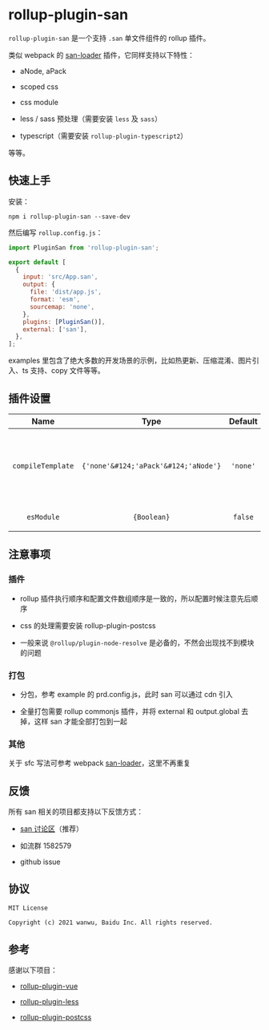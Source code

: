# rollup-plugin-san

`rollup-plugin-san` 是一个支持 `.san` 单文件组件的 rollup 插件。

类似 webpack 的
[san-loader](https://github.com/ecomfe/san-loader) 插件，它同样支持以下特性：

- aNode, aPack

- scoped css

- css module

- less / sass 预处理（需要安装 `less` 及 `sass`）

- typescript（需要安装 `rollup-plugin-typescript2`）

等等。

## 快速上手

安装：

```shell
npm i rollup-plugin-san --save-dev
```

然后编写 `rollup.config.js`：

```js
import PluginSan from 'rollup-plugin-san';

export default [
  {
    input: 'src/App.san',
    output: {
      file: 'dist/app.js',
      format: 'esm',
      sourcemap: 'none',
    },
    plugins: [PluginSan()],
    external: ['san'],
  },
];
```

examples 里包含了绝大多数的开发场景的示例，比如热更新、压缩混淆、图片引入、ts 支持、copy 文件等等。

## 插件设置

|       Name        |                      Type                       | Default  | Description                                                                                                                                      |
| :---------------: | :---------------------------------------------: | :------: | :----------------------------------------------------------------------------------------------------------------------------------------------- |
| `compileTemplate` | `{'none'&#124;'aPack'&#124;'aNode'}` | `'none'` | 将组件的`template` 编译成`aPack`、`aNode`，**默认不编译**，[详细说明](https://github.com/ecomfe/san-loader#%E6%89%A9%E5%B1%95%E9%98%85%E8%AF%BB) |
|    `esModule`     |                   `{Boolean}`                   | `false`  | 使用 ESM 语法                                                                                                                                    |

## 注意事项

### 插件

- rollup 插件执行顺序和配置文件数组顺序是一致的，所以配置时候注意先后顺序

- css 的处理需要安装 rollup-plugin-postcss

- 一般来说 `@rollup/plugin-node-resolve` 是必备的，不然会出现找不到模块的问题

### 打包

- 分包，参考 example 的 prd.config.js，此时 san 可以通过 cdn 引入

- 全量打包需要 rollup commonjs 插件，并将 external 和 output.global 去掉，这样 san 才能全部打包到一起

### 其他

关于 sfc 写法可参考 webpack [san-loader](https://github.com/ecomfe/san-loader)，这里不再重复

## 反馈

所有 san 相关的项目都支持以下反馈方式：

- [san 讨论区](https://github.com/baidu/san/discussions)（推荐）

- 如流群 1582579

- github issue

## 协议

```txt
MIT License

Copyright (c) 2021 wanwu, Baidu Inc. All rights reserved.
```

## 参考

感谢以下项目：

- [rollup-plugin-vue](https://rollup-plugin-vue.vuejs.org/)

- [rollup-plugin-less](https://github.com/xiaofuzi/rollup-plugin-less)

- [rollup-plugin-postcss](https://github.com/egoist/rollup-plugin-postcss)
